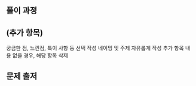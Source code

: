 ## 풀이 과정

## (추가 항목)
궁금한 점, 느낀점, 특이 사항 등 선택 작성
네이밍 및 주제 자유롭게 작성
추가 항목 내용 없을 경우, 해당 항목 삭제 

## 문제 출저

